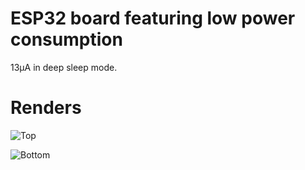 # ESP32 board featuring low power consumption

13µA in deep sleep mode.

# Renders

![Top](https://github.com/dextero/esp32-pcb/blob/master/esp32-pcb-top.png)

![Bottom](https://github.com/dextero/esp32-pcb/blob/master/esp32-pcb-bottom.png)
